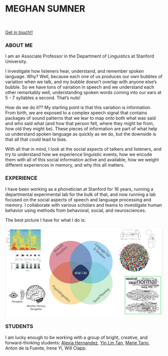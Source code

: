 <h1> MEGHAN SUMNER</h1><br>

[Get in touch!!](mailto:sumner@stanford.edu)


<h3>ABOUT ME</h3>

I am an Associate Professor in the Department of Linguistics at Stanford University. <br>

I investigate how listeners hear, understand, and remember spoken language. Why?  Well, because each one of us produces our own bubbles of variation when we talk, and my bubble doesn’t overlap with anyone else’s bubble.  So we have tons of variation in speech and we understand each other remarkably well, understanding spoken words coming into our ears at 5 - 7 syllables a second.  That’s nuts! <br>

How do we do it?? My starting point is that this variation is information. From birth, we are exposed to a complex speech signal that contains packages of sound patterns that we lear to map onto both what was said and who said what (and how that person felt, where they might be from, how old they might be).  These pieces of information are part of what help us understand spoken language as quickly as we do, but the downside is that all that could lead to bias. <br> 

With all that in mind, I look at the social aspects of talkers and listeners, and try to understand how we experience linguistic events, how we encode them with all of this social information active and available, how we weight different experiences in memory, and why this all matters.  

<h3>EXPERIENCE</h3>

I have been working as a phonetician at Stanford for 16 years, running a departmental experimental lab for the bulk of that, and now running a lab focused on the social aspects of speech and language processing and memory.  I collaborate with various scholars and teams to investigate human behavior using methods from behavioral, social, and neurosciences. <br>

The best picture I have for what I do is:<br>

![This is my area!](https://github.com/meghansumner/meghansumner.github.io/blob/main/AreaSmaller.png)<br>

<h3>STUDENTS</h3>

I am lucky enough to be working with a group of bright, creative, and forward-thinking students: [Alexia Hernandez](https://github.com/alexiah53), [Yin Lin Tan](https://yinlintan.github.io/), [Marie Tano](https://mariemmanue.github.io/), Anton de la Fuente, Irene Yi, Will Clapp. 
